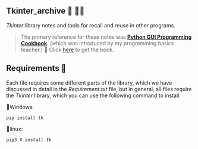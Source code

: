 ## Tkinter_archive 👾 📱📁

*Tkinter* library notes and tools for recall and reuse in other programs.

> The primary reference for these notes was [**Python GUI Programming Cookbook**](https://github.com/PacktPublishing/Python-GUI-Programming-Cookbook-Third-Edition). (which was introduced by my programming basics teacher.) 📕
> Click [here](https://www.packtpub.com/product/python-gui-programming-cookbook/9781838827540?_ga=2.211928404.1361714596.1661115164-386218415.1661115164) to get the book.

## Requirements 🔧
Each file requires some different parts of the library, which we have discussed in detail in the *Requirement.txt* file, but in general, all files require the *Tkinter* library, which you can use the following command to install:

🔹Windows:

```console
pip install tk
```

🔹linux:
```console
pip3.X install tk
```


